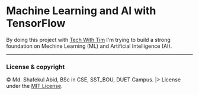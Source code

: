 # Machine Learning and AI with TensorFlow

By doing this project with [Tech With Tim](https://www.youtube.com/channel/UC4JX40jDee_tINbkjycV4Sg/featured) I'm trying to build a strong foundation on Mechine Learning (ML) and Artificial Intelligence (AI).
_________________________________________________
### License & copyright
© Md. Shafekul Abid, BSc in CSE, SST_BOU, DUET Campus. |> License under the [MIT License](LICENSE).
